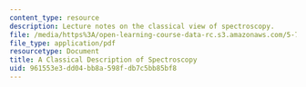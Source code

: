 ```yaml
---
content_type: resource
description: Lecture notes on the classical view of spectroscopy.
file: /media/https%3A/open-learning-course-data-rc.s3.amazonaws.com/5-74-introductory-quantum-mechanics-ii-spring-2009/961553e3dd04bb8a598fdb7c5bb85bf8_MIT5_74s09_lec04_1.pdf
file_type: application/pdf
resourcetype: Document
title: A Classical Description of Spectroscopy
uid: 961553e3-dd04-bb8a-598f-db7c5bb85bf8
---
```

